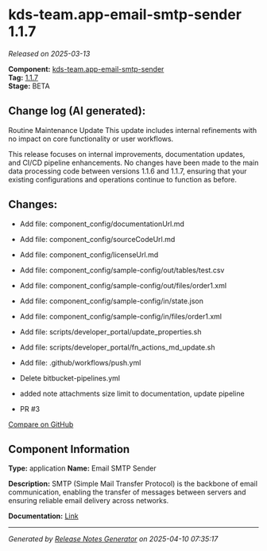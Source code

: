 #  kds-team.app-email-smtp-sender 1.1.7

_Released on 2025-03-13_

**Component:** [kds-team.app-email-smtp-sender](https://github.com/keboola/component-email-smtp-sender)  
**Tag:** [1.1.7](https://github.com/keboola/component-email-smtp-sender/releases/tag/1.1.7)  
**Stage:** BETA


## Change log (AI generated):
Routine Maintenance Update
This update includes internal refinements with no impact on core functionality or user workflows.

This release focuses on internal improvements, documentation updates, and CI/CD pipeline enhancements. No changes have been made to the main data processing code between versions 1.1.6 and 1.1.7, ensuring that your existing configurations and operations continue to function as before.



## Changes:



- Add file: component_config/documentationUrl.md 




- Add file: component_config/sourceCodeUrl.md 




- Add file: component_config/licenseUrl.md 




- Add file: component_config/sample-config/out/tables/test.csv 




- Add file: component_config/sample-config/out/files/order1.xml 




- Add file: component_config/sample-config/in/state.json 




- Add file: component_config/sample-config/in/files/order1.xml 




- Add file: scripts/developer_portal/update_properties.sh 




- Add file: scripts/developer_portal/fn_actions_md_update.sh 




- Add file: .github/workflows/push.yml 




- Delete bitbucket-pipelines.yml 








- added note attachments size limit to documentation, update pipeline 




- PR #3 



[Compare on GitHub](https://github.com/keboola/component-email-smtp-sender/compare/1.1.6...1.1.7)



## Component Information
**Type:** application
**Name:** Email SMTP Sender

**Description:** SMTP (Simple Mail Transfer Protocol) is the backbone of email communication, enabling the transfer of messages between servers and ensuring reliable email delivery across networks.


**Documentation:** [Link](https://github.com/keboola/component-email-smtp-sender/blob/main/README.md)



---
_Generated by [Release Notes Generator](https://github.com/keboola/release-notes-generator)
on 2025-04-10 07:35:17_